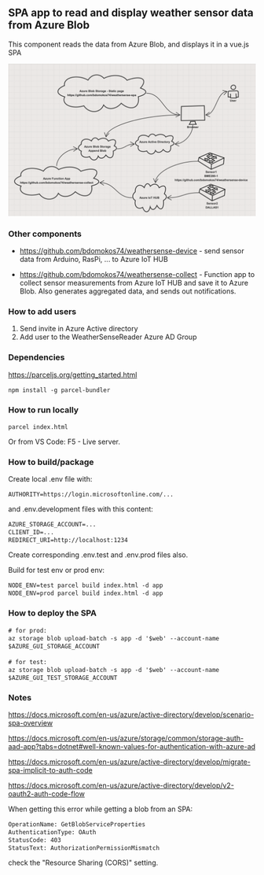 ## SPA app to read and display weather sensor data from Azure Blob

This component reads the data from Azure Blob, and displays it in a vue.js SPA

![Weathersense Components](doc/weathersense-components.png?raw=true "Weathersense Components") 

### Other components
* https://github.com/bdomokos74/weathersense-device - send sensor data from Arduino, RasPi, ... to Azure IoT HUB

* https://github.com/bdomokos74/weathersense-collect - Function app to collect sensor measurements from Azure IoT HUB and save it to Azure Blob. Also generates aggregated data, and sends out notifications.


### How to add users
1. Send invite in Azure Active directory
2. Add user to the WeatherSenseReader Azure AD Group

### Dependencies

https://parceljs.org/getting_started.html

```
npm install -g parcel-bundler
```

### How to run locally

```
parcel index.html
```

Or from VS Code: F5 - Live server.


### How to build/package

Create local .env file with:

```
AUTHORITY=https://login.microsoftonline.com/...
```

and .env.development files with this content:
```
AZURE_STORAGE_ACCOUNT=...
CLIENT_ID=...
REDIRECT_URI=http://localhost:1234
```

Create corresponding .env.test and .env.prod files also.

Build for test env or prod env:

```
NODE_ENV=test parcel build index.html -d app
NODE_ENV=prod parcel build index.html -d app
```

### How to deploy the SPA

```
# for prod:
az storage blob upload-batch -s app -d '$web' --account-name $AZURE_GUI_STORAGE_ACCOUNT

# for test:
az storage blob upload-batch -s app -d '$web' --account-name $AZURE_GUI_TEST_STORAGE_ACCOUNT
```



### Notes

https://docs.microsoft.com/en-us/azure/active-directory/develop/scenario-spa-overview

https://docs.microsoft.com/en-us/azure/storage/common/storage-auth-aad-app?tabs=dotnet#well-known-values-for-authentication-with-azure-ad

https://docs.microsoft.com/en-us/azure/active-directory/develop/migrate-spa-implicit-to-auth-code

https://docs.microsoft.com/en-us/azure/active-directory/develop/v2-oauth2-auth-code-flow


When getting this error while getting a blob from an SPA:

```
OperationName: GetBlobServiceProperties
AuthenticationType: OAuth
StatusCode: 403
StatusText: AuthorizationPermissionMismatch
```

check the "Resource Sharing (CORS)" setting.